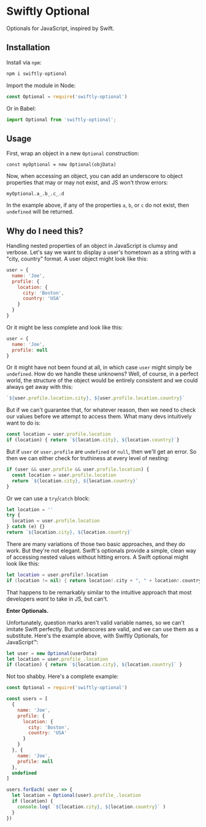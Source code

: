 # Swiftly Optional

Optionals for JavaScript, inspired by Swift. 

## Installation

Install via `npm`:

```js
npm i swiftly-optional
```

Import the module in Node:

```js
const Optional = require('swiftly-optional')
```

Or in Babel:

```js
import Optional from 'swiftly-optional';
```

## Usage

First, wrap an object in a new `Optional` construction:

```
const myOptional = new Optional(objData)
```

Now, when accessing an object, you can add an underscore to object properties that may or may not exist, and JS won't throw errors:

```
myOptional.a_.b_.c_.d
```

In the example above, if any of the properties `a`, `b`, or `c` do not exist, then `undefined` will be returned. 

## Why do I need this?

Handling nested properties of an object in JavaScript is clumsy and verbose. Let's say we want to display a user's hometown as a string with a "city, country" format. A user object might look like this:

```js
user = {
  name: 'Joe',
  profile: {
    location: {
      city: 'Boston',
      country: 'USA'
    } 
  }
}
```

Or it might be less complete and look like this:

```js
user = {
  name: 'Joe',
  profile: null
}
```

Or it might have not been found at all, in which case `user` might simply be `undefined`. How do we handle these unknowns? Well, of course, in a perfect world, the structure of the object would be entirely consistent and we could always get away with this:

```js
`${user.profile.location.city}, ${user.profile.location.country}`
```

But if we can't guarantee that, for whatever reason, then we need to check our values before we attempt to access them. What many devs intuitively want to do is:

```js
const location = user.profile.location
if (location) { return `${location.city}, ${location.country}`}
```

But if `user` or `user.profile` are `undefined` or `null`, then we'll get an error. So then we can either check for truthiness at every level of nesting:

```js
if (user && user.profile && user.profile.location) {
  const location = user.profile.location
  return `${location.city}, ${location.country}`
}
```

Or we can use a `try`/`catch` block:

```js
let location = ''
try {
  location = user.profile.location
} catch (e) {}
return `${location.city}, ${location.country}`
```

There are many variations of those two basic approaches, and they do work. But they're not elegant. Swift's optionals provide a simple, clean way of accessing nested values without hitting errors. A Swift optional might look like this:

```swift
let location = user.profile?.location
if (location != nil) { return location!.city + ", " + location!.country }
```

That happens to be remarkably similar to the intuitive approach that most developers _want_ to take in JS, but can't. 

**Enter Optionals.**

Unfortunately, question marks aren't valid variable names, so we can't imitate Swift perfectly. But underscores are valid, and we can use them as a substitute. Here's the example above, with Swiftly Optionals, for JavaScript™️:

```js
let user = new Optional(userData)
let location = user.profile_.location
if (location) { return `${location.city}, ${location.country}` }
```

Not too shabby. Here's a complete example:

```js
const Optional = require('swiftly-optional')

const users = [
  {
    name: 'Joe',
    profile: {
      location: {
        city: 'Boston',
        country: 'USA'
      } 
    }
  }, {
    name: 'Joe',
    profile: null
  }, 
  undefined
]

users.forEach( user => {
  let location = Optional(user).profile_.location
  if (location) {
    console.log( `${location.city}, ${location.country}` )
  }
})

```
